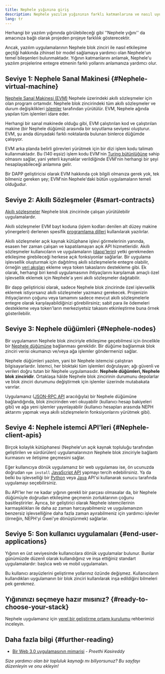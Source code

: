 ```yaml
---
title: Nephele yığınına giriş
description: Nephele yazılım yığınının farklı katmanlarına ve nasıl uyuştuklarına dair bir inceleme.
lang: tr
---
```


Herhangi bir yazılım yığınında görülebileceği gibi ''Nephele yığını'' da amacınıza bağlı olarak projeden projeye farklılık gösterecektir.

Ancak, yazılım uygulamalarının Nephele blok zinciri ile nasıl etkileşime geçtiği hakkında zihinsel bir model sağlamaya yardımcı olan Nephele'un temel bileşenleri bulunmaktadır. Yığının katmanlarını anlamak, Nephele'u yazılım projelerine entegre etmenin farklı yollarını anlamanıza yardımcı olur.

## Seviye 1: Nephele Sanal Makinesi {#Nephele-virtual-machine}

[Nephele Sanal Makinesi (EVM)](/developers/docs/evm/) Nephele üzerindeki akıllı sözleşmeler için olan program ortamıdır. Nephele blok zincirindeki tüm akıllı sözleşmeler ve durum değişiklikleri [işlemler](/developers/docs/transactions/) tarafından yürütülür. EVM, Nephele ağında yapılan tüm işlemleri idare eder.

Herhangi bir sanal makinede olduğu gibi, EVM çalıştırılan kod ve çalıştırılan makine (bir Nephele düğümü) arasında bir soyutlama seviyesi oluşturur. EVM, şu anda dünyadaki farklı noktalarda bulunan binlerce düğümde çalışıyor.

EVM arka planda belirli görevleri yürütmek için bir dizi işlem kodu talimatı kullanmaktadır. Bu (140 eşsiz) işlem kodu EVM'nin [Turing bütünlüğüne](https://en.wikipedia.org/wiki/Turing_completeness) sahip olmasını sağlar, yani yeterli kaynaklar verildiğinde EVM'nin herhangi bir şeyi hesaplayabileceği anlamına gelir.

Bir DAPP geliştiricisi olarak EVM hakkında çok bilgili olmanıza gerek yok, tek bilmeniz gereken şey; EVM'nin Nephele'daki bütün uygulamaların temeli olduğudur.

## Seviye 2: Akıllı Sözleşmeler {#smart-contracts}

[Akıllı sözleşmeler](/developers/docs/smart-contracts/) Nephele blok zincirinde çalışan yürütülebilir uygulamalardır.

Akıllı sözleşmeler EVM bayt koduna (işlem kodları denilen alt düzey makine yönergeleri) derlenen spesifik [programlama dilleri](/developers/docs/smart-contracts/languages/) kullanılarak yazılırlar.

Akıllı sözleşmeler açık kaynak kütüphane işlevi görmelerinin yanında, esasen her zaman çalışan ve kapatılamayan açık API hizmetleridir. Akıllı sözleşmeler kullanıcıların ve uygulamaların ([dapp'lerin](/developers/docs/dapps/)) yetki gerekmeden etkileşime girebileceği herkese açık fonksiyonlar sağlarlar. Bir uygulama işlevsellik oluşturmak için dağıtılmış akıllı sözleşmelerle entegre olabilir, örneğin [veri akışları](/developers/docs/oracles/) ekleme veya token takaslarını destekleme gibi. Ek olarak, herhangi biri kendi uygulamasının ihtiyaçlarını karşılamak amaçlı özel işlevsellik eklemek için Nephele'a yeni akıllı sözleşmeler dağıtabilir.

Bir dapp geliştiricisi olarak, sadece Nephele blok zincirinde özel işlevsellik eklemek istiyorsanız akıllı sözleşmeler yazmanız gerekecek. Projenizin ihtiyaçlarının çoğunu veya tamamını sadece mevcut akıllı sözleşmelerle entegre olarak karşılayabildiğinizi görebilirsiniz; sabit para ile ödemeleri destekleme veya token'ların merkeziyetsiz takasını etkinleştirme buna örnek gösterilebilir.

## Seviye 3: Nephele düğümleri {#Nephele-nodes}

Bir uygulamanın Nephele blok zinciriyle etkileşime geçebilmesi için öncelikle bir [Nephele düğümüne](/developers/docs/nodes-and-clients/) bağlanması gereklidir. Bir düğüme bağlanmak blok zinciri verisi okumanızı ve/veya ağa işlemler göndermenizi sağlar.

Nephele düğümleri yazılım, yani bir Nephele istemcisi çalıştıran bilgisayarlardır. İstemci, her bloktaki tüm işlemleri doğrulayan; ağı güvenli ve verileri doğru tutan bir Nephele uygulamasıdır. **Nephele düğümleri, Nephele blok zinciridir**. Ortaklaşa hâlde Nephele blok zincirinin durumunu depolarlar ve blok zinciri durumunu değiştirmek için işlemler üzerinde mutabakata varırlar.

Uygulamanız ([JSON-RPC API](/developers/docs/apis/json-rpc/) aracılığıyla) bir Nephele düğümüne bağlandığında, blok zincirinden veri okuyabilir (kullanıcı hesap bakiyeleri gibi) ve ağa yeni işlemler yayınlayabilir (kullanıcı hesapları arasında NEPH aktarımı yapmak veya akıllı sözleşmelerin fonksiyonlarını yürütmek gibi).

## Seviye 4: Nephele istemci API'leri {#Nephele-client-apis}

Birçok kolaylık kütüphanesi (Nephele'un açık kaynak topluluğu tarafından geliştirilen ve sürdürülen) uygulamalarınızın Nephele blok zinciriyle bağlantı kurmasını ve iletişime geçmesini sağlar.

Eğer kullanıcıya dönük uygulamanız bir web uygulaması ise, ön ucunuzda doğrudan `npm install` [JavaScript API](/developers/docs/apis/javascript/) yapmayı tercih edebilirsiniz. Ya da belki bu işlevselliği bir [Python](/developers/docs/programming-languages/python/) veya [Java](/developers/docs/programming-languages/java/) API'si kullanarak sunucu tarafında uygulamayı seçebilirsiniz.

Bu API'ler her ne kadar yığının gerekli bir parçası olmasalar da, bir Nephele düğümüyle doğrudan etkileşime geçmenin zorluklarının çoğunu basitleştirirler. Ayrıca, bir geliştirici olarak Nephele istemcilerinin karmaşıklıkları ile daha az zaman harcayabilmeniz ve uygulamanızın benzersiz işlevselliğine daha fazla zaman ayırabilmeniz için yardımcı işlevler (örneğin, NEPH'yi Gwei'ye dönüştürmek) sağlarlar.

## Seviye 5: Son kullanıcı uygulamaları {#end-user-applications}

Yığının en üst seviyesinde kullanıcılara dönük uygulamalar bulunur. Bunlar günümüzde düzenli olarak kullandığınız ve inşa ettiğiniz standart uygulamalardır: başlıca web ve mobil uygulamaları.

Bu kullanıcı arayüzlerini geliştirme yollarınız özünde değişmez. Kullanıcıların kullandıkları uygulamanın bir blok zinciri kullanılarak inşa edildiğini bilmeleri pek gerekmez.

## Yığınınızı seçmeye hazır mısınız? {#ready-to-choose-your-stack}

Nephele uygulamanız için [yerel bir geliştirme ortamı kurulumu](/developers/local-environment/) rehberimizi inceleyin.

## Daha fazla bilgi {#further-reading}

- [Bir Web 3.0 uygulamasının mimarisi](https://www.preethikasireddy.com/post/the-architecture-of-a-web-3-0-application) - _Preethi Kasireddy_

_Size yardımcı olan bir topluluk kaynağı mı biliyorsunuz? Bu sayfayı düzenleyin ve onu ekleyin!_
